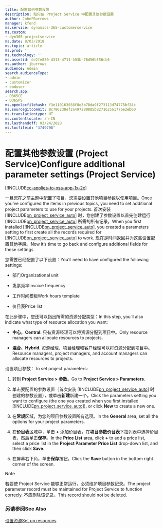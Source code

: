 ```yaml
---
title: 配置其他参数设置
description: 如何在 Project Service 中配置其他参数设置
author: JohnPBurrows
manager: kfend
ms.service: dynamics-365-customerservice
ms.custom:
- dyn365-projectservice
ms.date: 8/03/2018
ms.topic: article
ms.prod: ''
ms.technology: ''
ms.assetid: de2fe830-4313-4711-b03b-76d56bf56cb6
ms.author: jburrows
audience: Admin
search.audienceType:
- admin
- customizer
- enduser
search.app:
- D365CE
- D365PS
ms.openlocfilehash: f3e110163088f8e3b78da9f273113d74775bf24c
ms.sourcegitcommit: 8c786230ef2a497280885b827162561776e2eb00
ms.translationtype: HT
ms.contentlocale: zh-CN
ms.lasthandoff: 03/24/2020
ms.locfileid: "3749798"
---
```

# <a name="configure-additional-parameter-settings-project-service"></a><span data-ttu-id="45c03-103">配置其他参数设置 (Project Service)</span><span class="sxs-lookup"><span data-stu-id="45c03-103">Configure additional parameter settings (Project Service)</span></span>

[!INCLUDE[cc-applies-to-psa-app-1x-2x](../includes/cc-applies-to-psa-app-1x-2x.md)]

<span data-ttu-id="45c03-104">一旦您在之前主题中配置了项目，您需要设置其他项目参数以使用项目。</span><span class="sxs-lookup"><span data-stu-id="45c03-104">Once you’ve configured the items in previous topics, you need to set additional project parameters to use for your projects.</span></span> <span data-ttu-id="45c03-105">首次安装 [!INCLUDE[pn_project_service_auto](../includes/pn-project-service-auto.md)] 时，您创建了参数设置以首先创建运行 [!INCLUDE[pn_project_service_auto](../includes/pn-project-service-auto.md)] 所需的所有记录。</span><span class="sxs-lookup"><span data-stu-id="45c03-105">When you first installed [!INCLUDE[pn_project_service_auto](../includes/pn-project-service-auto.md)], you created a parameters setting to first create all the records required for [!INCLUDE[pn_project_service_auto](../includes/pn-project-service-auto.md)] to work.</span></span> <span data-ttu-id="45c03-106">现在是时间返回并为这些设置配置其他字段。</span><span class="sxs-lookup"><span data-stu-id="45c03-106">Now it’s time to go back and configure additional fields for these settings.</span></span>  
  
 <span data-ttu-id="45c03-107">您需要已经配置了以下设置：</span><span class="sxs-lookup"><span data-stu-id="45c03-107">You’ll need to have configured the following settings:</span></span>  
  
-   <span data-ttu-id="45c03-108">部门</span><span class="sxs-lookup"><span data-stu-id="45c03-108">Organizational unit</span></span>  
  
-   <span data-ttu-id="45c03-109">发票频率</span><span class="sxs-lookup"><span data-stu-id="45c03-109">Invoice frequency</span></span>  
  
-   <span data-ttu-id="45c03-110">工作时间模板</span><span class="sxs-lookup"><span data-stu-id="45c03-110">Work hours template</span></span>  
  
-   <span data-ttu-id="45c03-111">价目表</span><span class="sxs-lookup"><span data-stu-id="45c03-111">Price list</span></span>  
 
<span data-ttu-id="45c03-112">在此步骤中，您还可以指出所需的资源分配类型：</span><span class="sxs-lookup"><span data-stu-id="45c03-112">In this step, you’ll also indicate what type of resource allocation you want:</span></span>  
  
- <span data-ttu-id="45c03-113">**中心**。</span><span class="sxs-lookup"><span data-stu-id="45c03-113">**Central**.</span></span> <span data-ttu-id="45c03-114">只有资源经理可以将资源分配到项目中。</span><span class="sxs-lookup"><span data-stu-id="45c03-114">Only resource managers can allocate resources to projects.</span></span>  
  
- <span data-ttu-id="45c03-115">**混合**。</span><span class="sxs-lookup"><span data-stu-id="45c03-115">**Hybrid**.</span></span> <span data-ttu-id="45c03-116">资源经理、项目经理和客户经理可以将资源分配到项目中。</span><span class="sxs-lookup"><span data-stu-id="45c03-116">Resource managers, project managers, and account managers can allocate resources to projects.</span></span>  
  
 
<span data-ttu-id="45c03-117">设置项目参数：</span><span class="sxs-lookup"><span data-stu-id="45c03-117">To set project parameters:</span></span>  
  
1. <span data-ttu-id="45c03-118">转到 **Project Service > 参数**。</span><span class="sxs-lookup"><span data-stu-id="45c03-118">Go to **Project Service > Parameters**.</span></span>  
  
2. <span data-ttu-id="45c03-119">单击要配置的参数设置（首次安装 [!INCLUDE[pn_project_service_auto](../includes/pn-project-service-auto.md)] 时创建的参数设置），或单击**新建**新建一个。</span><span class="sxs-lookup"><span data-stu-id="45c03-119">Click the parameters setting you want to configure (the one you created when you first installed [!INCLUDE[pn_project_service_auto](../includes/pn-project-service-auto.md)]), or click **New** to create a new one.</span></span>  
  
3. <span data-ttu-id="45c03-120">在**常规**区域，为您的项目参数设置所有选项。</span><span class="sxs-lookup"><span data-stu-id="45c03-120">In the **General** area, set all the options for your project parameters.</span></span>  
  
4. <span data-ttu-id="45c03-121">在**价目表**区域中，单击 **+** 添加价目表，在**项目参数价目表**下拉列表中选择价目表，然后单击**保存**。</span><span class="sxs-lookup"><span data-stu-id="45c03-121">In the **Price List** area, click **+** to add a price list, select a price list in the **Project Parameter Price List** drop-down list, and then click **Save**.</span></span>  
  
5. <span data-ttu-id="45c03-122">在屏幕右下角，单击**保存**按钮。</span><span class="sxs-lookup"><span data-stu-id="45c03-122">Click the **Save** button in the bottom right corner of the screen.</span></span>  

> [!NOTE]
> <span data-ttu-id="45c03-123">若要使 Project Service 能够正常运行，必须维护项目参数记录。</span><span class="sxs-lookup"><span data-stu-id="45c03-123">The project parameter record must be maintained for Project Service to function correcly.</span></span> <span data-ttu-id="45c03-124">不应删除该记录。</span><span class="sxs-lookup"><span data-stu-id="45c03-124">This record should not be deleted.</span></span>

### <a name="see-also"></a><span data-ttu-id="45c03-125">另请参阅</span><span class="sxs-lookup"><span data-stu-id="45c03-125">See Also</span></span>  
 [<span data-ttu-id="45c03-126">设置资源</span><span class="sxs-lookup"><span data-stu-id="45c03-126">Set up resources</span></span>](../project-service/set-up-resources.md)
